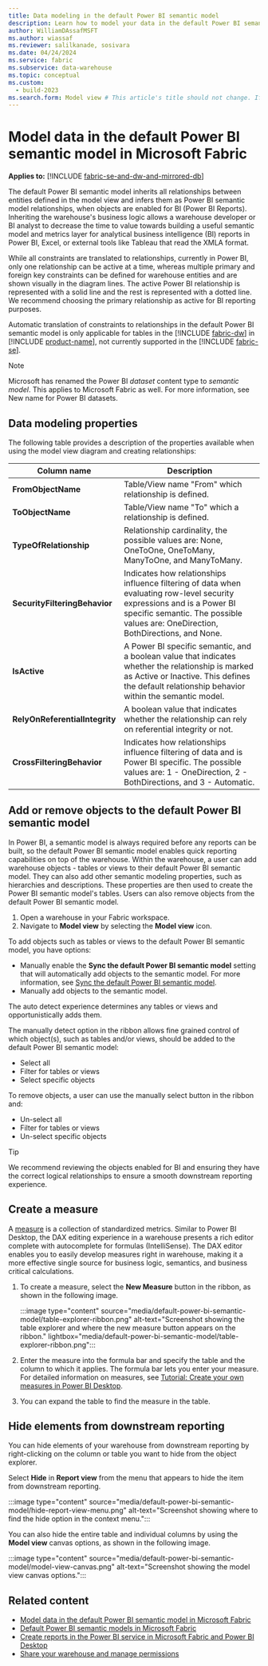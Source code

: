 ```yaml
---
title: Data modeling in the default Power BI semantic model
description: Learn how to model your data in the default Power BI semantic model in Microsoft Fabric.
author: WilliamDAssafMSFT
ms.author: wiassaf
ms.reviewer: salilkanade, sosivara
ms.date: 04/24/2024
ms.service: fabric
ms.subservice: data-warehouse
ms.topic: conceptual
ms.custom:
  - build-2023
ms.search.form: Model view # This article's title should not change. If so, contact engineering.
---
```

# Model data in the default Power BI semantic model in Microsoft Fabric

**Applies to:** [!INCLUDE [fabric-se-and-dw-and-mirrored-db](includes/applies-to-version/fabric-se-and-dw-and-mirrored-db.md)]

The default Power BI semantic model inherits all relationships between entities defined in the model view and infers them as Power BI semantic model relationships, when objects are enabled for BI (Power BI Reports). Inheriting the warehouse's business logic allows a warehouse developer or BI analyst to decrease the time to value towards building a useful semantic model and metrics layer for analytical business intelligence (BI) reports in Power BI, Excel, or external tools like Tableau that read the XMLA format.

While all constraints are translated to relationships, currently in Power BI, only one relationship can be active at a time, whereas multiple primary and foreign key constraints can be defined for warehouse entities and are shown visually in the diagram lines. The active Power BI relationship is represented with a solid line and the rest is represented with a dotted line. We recommend choosing the primary relationship as active for BI reporting purposes.

Automatic translation of constraints to relationships in the default Power BI semantic model is only applicable for tables in the [!INCLUDE [fabric-dw](includes/fabric-dw.md)] in [!INCLUDE [product-name](../includes/product-name.md)], not currently supported in the [!INCLUDE [fabric-se](includes/fabric-se.md)].

> [!NOTE]
> Microsoft has renamed the Power BI *dataset* content type to *semantic model*. This applies to Microsoft Fabric as well. For more information, see New name for Power BI datasets.

## Data modeling properties

The following table provides a description of the properties available when using the model view diagram and creating relationships:

| **Column name** | **Description** |
|---|---|
| **FromObjectName** | Table/View name "From" which relationship is defined. |
| **ToObjectName** | Table/View name "To" which a relationship is defined. |
| **TypeOfRelationship** | Relationship cardinality, the possible values are: None, OneToOne, OneToMany, ManyToOne, and ManyToMany. |
| **SecurityFilteringBehavior** | Indicates how relationships influence filtering of data when evaluating row-level security expressions and is a Power BI specific semantic. The possible values are: OneDirection, BothDirections, and None. |
| **IsActive** | A Power BI specific semantic, and a boolean value that indicates whether the relationship is marked as Active or Inactive. This defines the default relationship behavior within the semantic model. |
| **RelyOnReferentialIntegrity** | A boolean value that indicates whether the relationship can rely on referential integrity or not. |
| **CrossFilteringBehavior** | Indicates how relationships influence filtering of data and is Power BI specific. The possible values are: 1 - OneDirection, 2 - BothDirections, and 3 - Automatic. |

## Add or remove objects to the default Power BI semantic model

In Power BI, a semantic model is always required before any reports can be built, so the default Power BI semantic model enables quick reporting capabilities on top of the warehouse. Within the warehouse, a user can add warehouse objects - tables or views to their default Power BI semantic model. They can also add other semantic modeling properties, such as hierarchies and descriptions. These properties are then used to create the Power BI semantic model's tables. Users can also remove objects from the default Power BI semantic model.

1. Open a warehouse in your Fabric workspace.
1. Navigate to **Model view** by selecting the **Model view** icon.

To add objects such as tables or views to the default Power BI semantic model, you have options:

- Manually enable the **Sync the default Power BI semantic model** setting that will automatically add objects to the semantic model. For more information, see [Sync the default Power BI semantic model](semantic-models.md#sync-the-default-power-bi-semantic-model).
- Manually add objects to the semantic model.

The auto detect experience determines any tables or views and opportunistically adds them.

The manually detect option in the ribbon allows fine grained control of which object(s), such as tables and/or views, should be added to the default Power BI semantic model:

- Select all
- Filter for tables or views
- Select specific objects

To remove objects, a user can use the manually select button in the ribbon and:

- Un-select all
- Filter for tables or views
- Un-select specific objects

> [!TIP]
> We recommend reviewing the objects enabled for BI and ensuring they have the correct logical relationships to ensure a smooth downstream reporting experience.

## Create a measure

A [measure](/power-bi/transform-model/desktop-measures) is a collection of standardized metrics. Similar to Power BI Desktop, the DAX editing experience in a warehouse presents a rich editor complete with autocomplete for formulas (IntelliSense). The DAX editor enables you to easily develop measures right in warehouse, making it a more effective single source for business logic, semantics, and business critical calculations.

1. To create a measure, select the **New Measure** button in the ribbon, as shown in the following image.

    :::image type="content" source="media/default-power-bi-semantic-model/table-explorer-ribbon.png" alt-text="Screenshot showing the table explorer and where the new measure button appears on the ribbon." lightbox="media/default-power-bi-semantic-model/table-explorer-ribbon.png":::

1. Enter the measure into the formula bar and specify the table and the column to which it applies. The formula bar lets you enter your measure. For detailed information on measures, see [Tutorial: Create your own measures in Power BI Desktop](/power-bi/transform-model/desktop-tutorial-create-measures).

1. You can expand the table to find the measure in the table.

## Hide elements from downstream reporting

You can hide elements of your warehouse from downstream reporting by right-clicking on the column or table you want to hide from the object explorer. 

Select **Hide** in **Report view** from the menu that appears to hide the item from downstream reporting.

:::image type="content" source="media/default-power-bi-semantic-model/hide-report-view-menu.png" alt-text="Screenshot showing where to find the hide option in the context menu.":::

You can also hide the entire table and individual columns by using the **Model view** canvas options, as shown in the following image.

:::image type="content" source="media/default-power-bi-semantic-model/model-view-canvas.png" alt-text="Screenshot showing the model view canvas options.":::

## Related content

- [Model data in the default Power BI semantic model in Microsoft Fabric](default-power-bi-semantic-model.md)
- [Default Power BI semantic models in Microsoft Fabric](semantic-models.md)
- [Create reports in the Power BI service in Microsoft Fabric and Power BI Desktop](reports-power-bi-service.md)
- [Share your warehouse and manage permissions](share-warehouse-manage-permissions.md)
